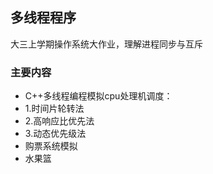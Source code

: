 ## 多线程程序 ##
大三上学期操作系统大作业，理解进程同步与互斥

### 主要内容 ###
- C++多线程编程模拟cpu处理机调度：
- 1.时间片轮转法  
- 2.高响应比优先法
- 3.动态优先级法
- 购票系统模拟
- 水果篮